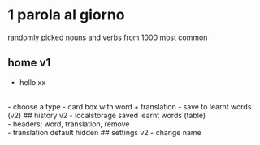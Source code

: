 # 1 parola al giorno
randomly picked nouns and verbs from 1000 most common
## home v1
- hello xx
<br>
- choose a type
- card box with word + translation
- save to learnt words (v2)
## history v2
- localstorage saved learnt words (table)
<br>
- headers: word, translation, remove
<br>
- translation default hidden
## settings v2
- change name

